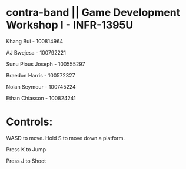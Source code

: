 # contra-band || Game Development Workshop I - INFR-1395U

Khang Bui - 100814964

AJ Bwejesa - 100792221

Sunu Pious Joseph - 100555297

Braedon Harris - 100572327

Nolan Seymour - 100745224

Ethan Chiasson - 100824241

# Controls:

WASD to move. Hold S to move down a platform.

Press K to Jump

Press J to Shoot

